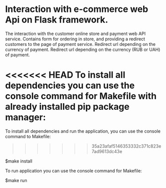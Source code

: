 # Interaction with e-commerce web Api on Flask framework.

The interaction with the customer online store and payment web API service.
Contains form for ordering in store, and providing a redirect customers to the page of payment service. Redirect url depending on the currency of payment.
Redirect url depending on the currency (RUB or UAH) of payment.

<<<<<<< HEAD
To install all dependencies you can use the console command for Makefile with already installed pip package manager:
=======
To install all dependencies and run the application, you can use the console command to Makefile:
>>>>>>> 35a23afaf5146353332c371c823e7ad9613dc43e

$make install

To run application you can use the console command for Makefile:

$make run
